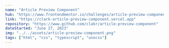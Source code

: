 ```yaml
---
name: "Article Preview Component"
hub: "https://www.frontendmentor.io/challenges/article-preview-component-dYBN_pYFT"
link: "https://clark-article-preview-component.vercel.app"
repository: "https://www.github.com/clakr/article-preview-component"
dateStarted: "June 27, 2023"
img: "../../assets/article-preview-component.png"
tags: ["html", "css", "typescript", "unocss"]
---
```

